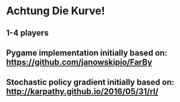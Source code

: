 # Achtung Die Kurve!
## 1-4 players

## Pygame implementation initially based on: https://github.com/janowskipio/FarBy
## Stochastic policy gradient initially based on: http://karpathy.github.io/2016/05/31/rl/

